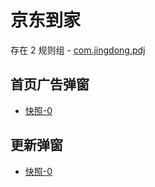 # 京东到家

存在 2 规则组 - [com.jingdong.pdj](/src/apps/com.jingdong.pdj.ts)

## 首页广告弹窗

- [快照-0](https://gkd-kit.gitee.io/import/13217796)

## 更新弹窗

- [快照-0](https://gkd-kit.gitee.io/import/13217634)
